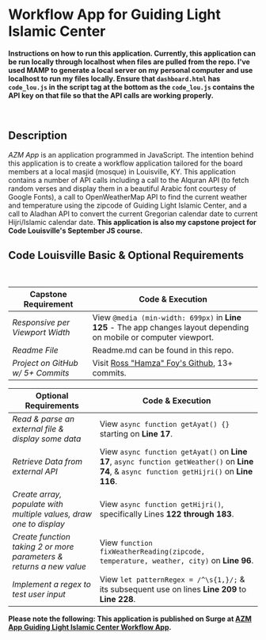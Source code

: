 # Workflow App for Guiding Light Islamic Center

**Instructions on how to run this application. Currently, this application can be run locally through localhost when files are pulled from the repo. I've used MAMP to generate a local server on my personal computer and use localhost to run my files locally. Ensure that `dashboard.html` has `code_lou.js` in the script tag at the bottom as the `code_lou.js` contains the API key on that file so that the API calls are working properly.**
  
<br>

## Description

*AZM App* is an application programmed in JavaScript. The intention behind this application is to create a workflow application tailored for the board members at a local masjid (mosque) in Louisville, KY.
This application contains a number of API calls including a call to the Alquran API (to fetch random verses and display them in a beautiful Arabic font courtesy of Google Fonts), a call to OpenWeatherMap API
to find the current weather and temperature using the zipcode of Guiding Light Islamic Center, and a call to Aladhan API to convert the current Gregorian calendar date to current Hijri/Islamic calendar date.
**This application is also my capstone project for Code Louisville's September JS course.**

## Code Louisville Basic & Optional Requirements

<br>

| **Capstone Requirement**            | **Code & Execution**                                                                                                                                |
|---------------------------------|-------------------------------------------------------------------------------------------------------------------------------------------------|
| *Responsive per Viewport Width*   | View `@media (min-width: 699px)` in **Line 125** - The app changes layout depending on mobile or computer viewport.                   |
| *Readme File*                     | Readme.md can be found in this repo.                                                                          |
| *Project on GitHub w/ 5+ Commits* | Visit [Ross "Hamza" Foy's Github](https://github.com/hamzafoy/azm_glic_app), 13+ commits.                                                                                      |

| **Optional Requirements** | **Code & Execution**                                                             |
|---------------------------------|-------------------------------------------------------------------------------------------------------------------------------------------------|
| *Read & parse an external file & display some data*          | View `async function getAyat() {}` starting on **Line 17**.           |
| *Retrieve Data from external API*     | View `async function getAyat()` on **Line 17**, `async function getWeather()` on **Line 74**, & `async function getHijri()` on **Line 116**.      |
| *Create array, populate with multiple values, draw one to display*       | View `async function getHijri()`, specifically Lines **122 through 183**.  |
| *Create function taking 2 or more parameters & returns a new value*   | View `function fixWeatherReading(zipcode, temperature, weather, city)` on **Line 96**.   |
| *Implement a regex to test user input*   | View `let patternRegex = /^\s{1,}/;` & its subsequent use on lines **Line 209** to **Line 228**.   |

**Please note the following: This application is published on Surge at [AZM App Guiding Light Islamic Center Workflow App](http://azm-app.surge.sh/).**